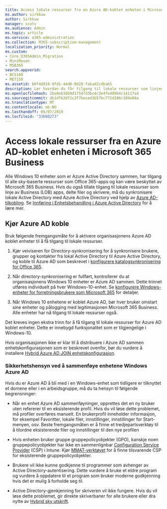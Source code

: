 ```yaml
---
title: Access lokale ressurser fra en Azure AD-koblet enheten i Microsoft 365 Business
ms.author: sirkkuw
author: Sirkkuw
manager: scotv
ms.audience: Admin
ms.topic: article
ms.service: o365-administration
ms.collection: M365-subscription-management
localization_priority: Normal
ms.custom:
- Core_O365Admin_Migration
- MiniMaven
- MSB365
search.appverid:
- BCS160
- MET150
ms.assetid: b0f4d010-9fd1-44d0-9d20-fabad2cdbab5
description: Lær hvordan du får tilgang til lokale ressurser som linjen Business apps, delte filer og skrivere fra en Active Directory Azure sammen Windows 10 enhet.
ms.openlocfilehash: 2be8eb16b9d17547d3bc4c3e4fe499b4c14117a4
ms.sourcegitcommit: db1dfb2df2c2f7beced3b57bc772d106c189e88a
ms.translationtype: MT
ms.contentlocale: nb-NO
ms.lasthandoff: 05/07/2019
ms.locfileid: "33660273"
---
```

# <a name="access-on-premises-resources-from-an-azure-ad-joined-device-in-microsoft-365-business"></a>Access lokale ressurser fra en Azure AD-koblet enheten i Microsoft 365 Business

Alle Windows 10 enheter som er Azure Active Directory sammen, har tilgang til alle sky-baserte ressurser som Office 365-apps og kan være beskyttet av Microsoft 365 Business. Hvis du også tillate tilgang til lokale ressurser som linje av Business (LOB) apps, delte filer og skrivere, må du synkronisere lokale Active Directory med Azure Active Directory ved hjelp av [Azure AD-tilkobling](https://docs.microsoft.com/en-us/azure/active-directory/connect/active-directory-aadconnect). Se [Innføring i Enhetsbehandling i Azure Active Directory](https://docs.microsoft.com/en-us/azure/active-directory/device-management-introduction) for å lære mer. 
  
## <a name="run-azure-ad-connect"></a>Kjør Azure AD koble

Bruk følgende fremgangsmåte for å aktivere organisasjonens Azure AD koblet enheter til å få tilgang til lokale ressurser.
  
1. Kjør veiviseren for Directory-synkronisering for å synkronisere brukere, grupper og kontakter fra lokal Active Directory til Azure Active Directory, og koble til Azure AD som beskrevet i [konfigurere katalogsynkronisering for Office 365](https://support.office.com/article/1b3b5318-6977-42ed-b5c7-96fa74b08846).
    
2. Når directory-synkronisering er fullført, kontrollerer du at organisasjonens Windows 10 enheter er Azure AD sammen. Dette trinnet utføres individuelt på hver Windows-10-enhet. Se [konfigurere Windows-enheter for forretningsbrukere som Microsoft 365](set-up-windows-devices.md) for detaljer. 
    
3. Når Windows 10 enhetene er koblet Azure AD, bør hver bruker omstart sine enheter og pålogging med legitimasjonen Microsoft 365 Business. Alle enheter har nå tilgang til lokale ressurser også.
    
Det kreves ingen ekstra trinn for å få tilgang til lokale ressurser for Azure AD koblet enheter. Dette er innebygd funksjonalitet som er tilgjengelige i Windows-10. 
  
Hvis organisasjonen ikke er klar til å distribuere i Azure AD sammen enhetskonfigurasjonen som er beskrevet ovenfor, bør du vurdere å installere [Hybrid Azure AD JOIN enhetskonfigurasjon](manage-windows-devices.md).
  
### <a name="considerations-when-joining-your-windows-devices-to-azure-ad"></a>Sikkerhetshensyn ved å sammenføye enhetene Windows Azure AD

Hvis du er Azure AD å bli med i en Windows-enhet som tidligere er tilknyttet et domene eller i en arbeidsgruppe, må du ta hensyn til følgende begrensninger:
  
- Når en enhet Azure AD sammenføyninger, opprettes det en ny bruker uten refererer til en eksisterende profil. Hvis du vil løse dette problemet, må profiler overføres manuelt. En brukerprofil inneholder informasjon, for eksempel Favoritter, lokale filer, innstillinger, innstillinger for Start-menyen, osv. Beste fremgangsmåten er å finne et tredjepartsverktøy til å tilordne eksisterende filer og innstillinger til den nye profilen

- Hvis enheten bruker gruppe gruppepolicyobjekter (GPO), kanskje noen gruppepolicyobjekter har ikke en sammenlignbar [Configuration Service Provider](https://docs.microsoft.com/windows/configuration/provisioning-packages/how-it-pros-can-use-configuration-service-providers) (CSP) i Intune. Kjør [MMAT-verktøyet](https://www.microsoft.com/download/details.aspx?id=45520) for å finne tilsvarende CSP for eksisterende gruppepolicyobjekter.

- Brukere vil ikke kunne godkjenne til programmer som avhenger av Active Directory-autentisering. Dette vurdere å bruke et eldre program og vurdere å oppdatere til et program som bruker moderne godkjenning hvis det er mulig å forholde seg til.

- Active Directory-gjenkjenning for skriveren vil ikke fungere. Hvis du vil løse dette problemet, gir direkte skriverbaner for alle brukere eller dra nytte av [Hybrid sky utskrift](https://docs.microsoft.com/windows-server/administration/hybrid-cloud-print/hybrid-cloud-print-deploy).
